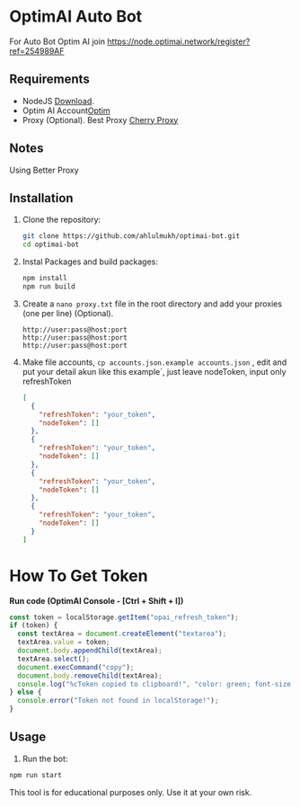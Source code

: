 # OptimAI Auto Bot

For Auto Bot Optim AI join https://node.optimai.network/register?ref=254989AF

## Requirements

- NodeJS [Download](https://node.optimai.network/register?ref=B91EEB87).
- Optim AI Account[Optim](https://node.optimai.network/register?ref=B91EEB87)
- Proxy (Optional). Best Proxy [Cherry Proxy](https://center.cherryproxy.com/Login/Register?invite=029ad2d3)

## Notes

Using Better Proxy

## Installation

1. Clone the repository:

   ```sh
   git clone https://github.com/ahlulmukh/optimai-bot.git
   cd optimai-bot
   ```

2. Instal Packages and build packages:

   ```sh
   npm install
   npm run build
   ```

3. Create a `nano proxy.txt` file in the root directory and add your proxies (one per line) (Optional).

   ```
   http://user:pass@host:port
   http://user:pass@host:port
   http://user:pass@host:port
   ```

4. Make file accounts, `cp accounts.json.example accounts.json` , edit and put your detail akun like this example`, just leave nodeToken, input only refreshToken

   ```json
   [
     {
       "refreshToken": "your_token",
       "nodeToken": []
     },
     {
       "refreshToken": "your_token",
       "nodeToken": []
     },
     {
       "refreshToken": "your_token",
       "nodeToken": []
     },
     {
       "refreshToken": "your_token",
       "nodeToken": []
     }
   ]
   ```

# How To Get Token

<strong>Run code (OptimAI Console - [Ctrl + Shift + I])</strong>

```js
const token = localStorage.getItem("opai_refresh_token");
if (token) {
  const textArea = document.createElement("textarea");
  textArea.value = token;
  document.body.appendChild(textArea);
  textArea.select();
  document.execCommand("copy");
  document.body.removeChild(textArea);
  console.log("%cToken copied to clipboard!", "color: green; font-size: 16px;");
} else {
  console.error("Token not found in localStorage!");
}
```

## Usage

1. Run the bot:

```sh
npm run start
```


This tool is for educational purposes only. Use it at your own risk.
